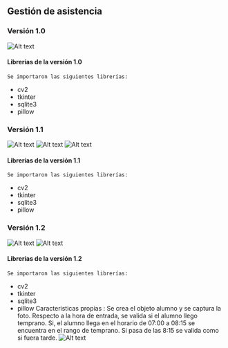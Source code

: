 ## Gestión de asistencia

### Versión 1.0

![Alt text](image.png)

#### Librerías de la versión 1.0

    Se importaron las siguientes librerías:

* cv2
* tkinter
* sqlite3
* pillow

### Versión 1.1

![Alt text](image-1.png)
![Alt text](image-2.png)
![Alt text](image-3.png)

#### Librerías de la versión 1.1

    Se importaron las siguientes librerías:

* cv2
* tkinter
* sqlite3
* pillow

### Versión 1.2

![Alt text](image-5.png)
![Alt text](image-4.png)

#### Librerías de la versión 1.2

    Se importaron las siguientes librerías:

* cv2
* tkinter
* sqlite3
* pillow
    Caracteristicas propias :
    Se crea el objeto alumno y se captura la foto. Respecto a la hora de entrada, se valida si el alumno llego temprano. Si, el alumno
    llega en el horario de 07:00 a 08:15 se encuentra en el rango de temprano. Si pasa de las 8:15 se valida como si fuera tarde.
    ![Alt text](image-6.png)
